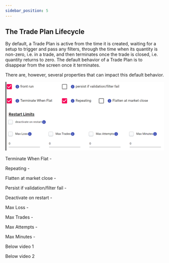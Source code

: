 ```yaml
---
sidebar_position: 5
---
```

## The Trade Plan Lifecycle
By default, a Trade Plan is active from the time it is created, waiting for a setup to trigger and pass any filters, through the time when its quantity is non-zero, i.e. in a trade, and then terminates once the trade is closed, i.e. quantity returns to zero.  The default behavior of a Trade Plan is to disappear from the screen once it terminates.

There are, however, several properties that can impact this default behavior.

![lifecycle.png](/img/lifecycle.png)


Terminate When Flat -

Repeating -

Flatten at market close -

Persist if validation/filter fail -

Deactivate on restart -

Max Loss -

Max Trades -

Max Attempts -

Max Minutes -



Below video 1

Below video 2

 